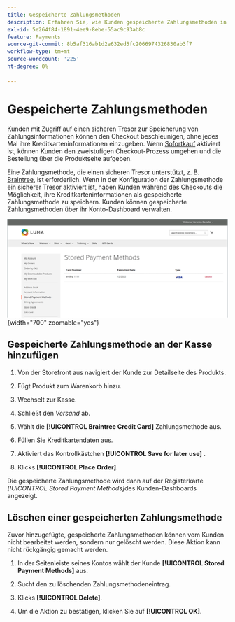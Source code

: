 ```yaml
---
title: Gespeicherte Zahlungsmethoden
description: Erfahren Sie, wie Kunden gespeicherte Zahlungsmethoden in Ihrer Commerce-Storefront verwenden können.
exl-id: 5e264f84-1891-4ee9-8ebe-55ac9c93ab8c
feature: Payments
source-git-commit: 8b5af316ab1d2e632ed5fc2066974326830ab3f7
workflow-type: tm+mt
source-wordcount: '225'
ht-degree: 0%

---
```


# Gespeicherte Zahlungsmethoden

Kunden mit Zugriff auf einen sicheren Tresor zur Speicherung von Zahlungsinformationen können den Checkout beschleunigen, ohne jedes Mal ihre Kreditkarteninformationen einzugeben. Wenn [Sofortkauf](checkout-instant-purchase.md) aktiviert ist, können Kunden den zweistufigen Checkout-Prozess umgehen und die Bestellung über die Produktseite aufgeben.

Eine Zahlungsmethode, die einen sicheren Tresor unterstützt, z. B. [Braintree](braintree.md), ist erforderlich. Wenn in der Konfiguration der Zahlungsmethode ein sicherer Tresor aktiviert ist, haben Kunden während des Checkouts die Möglichkeit, ihre Kreditkarteninformationen als gespeicherte Zahlungsmethode zu speichern. Kunden können gespeicherte Zahlungsmethoden über ihr Konto-Dashboard verwalten.

![Gespeicherte Zahlungsmethoden](./assets/customer-account-stored-payment-methods.png){width="700" zoomable="yes"}

## Gespeicherte Zahlungsmethode an der Kasse hinzufügen

1. Von der Storefront aus navigiert der Kunde zur Detailseite des Produkts.

1. Fügt Produkt zum Warenkorb hinzu.

1. Wechselt zur Kasse.

1. Schließt den _Versand_ ab.

1. Wählt die **[!UICONTROL Braintree Credit Card]** Zahlungsmethode aus.

1. Füllen Sie Kreditkartendaten aus.

1. Aktiviert das Kontrollkästchen **[!UICONTROL Save for later use]** .

1. Klicks **[!UICONTROL Place Order]**.

Die gespeicherte Zahlungsmethode wird dann auf der Registerkarte _[!UICONTROL Stored Payment Methods]_&#x200B;des Kunden-Dashboards angezeigt.

## Löschen einer gespeicherten Zahlungsmethode

Zuvor hinzugefügte, gespeicherte Zahlungsmethoden können vom Kunden nicht bearbeitet werden, sondern nur gelöscht werden. Diese Aktion kann nicht rückgängig gemacht werden.

1. In der Seitenleiste seines Kontos wählt der Kunde **[!UICONTROL Stored Payment Methods]** aus.

1. Sucht den zu löschenden Zahlungsmethodeneintrag.

1. Klicks **[!UICONTROL Delete]**.

1. Um die Aktion zu bestätigen, klicken Sie auf **[!UICONTROL OK]**.
